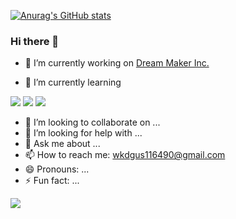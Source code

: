 [![Anurag's GitHub stats](https://github-readme-stats.vercel.app/api?username=wkdgus1164)](https://github.com/wkdgus1164/github-readme-stats)


### Hi there 👋

<!--
**wkdgus1164/wkdgus1164** is a ✨ _special_ ✨ repository because its `README.md` (this file) appears on your GitHub profile.

Here are some ideas to get you started:

-->

- 🔭 I’m currently working on
[Dream Maker Inc.](http://dreamaker.biz)

- 🌱 I’m currently learning

<img src="https://img.shields.io/badge/Amazon AWS-232F3E?style=flat-square&logo=Amazon AWS&logoColor=white"/> <img src="https://img.shields.io/badge/React-61DAFB?style=flat-square&logo=React&logoColor=white"/> <img src="https://img.shields.io/badge/NestJS-E0234E?style=flat-square&logo=NestJS&logoColor=white"/>



- 👯 I’m looking to collaborate on ...
- 🤔 I’m looking for help with ...
- 💬 Ask me about ...
- 📫 How to reach me: [wkdgus116490@gmail.com](mailto:wkdgus116490@gmail.com)
- 😄 Pronouns: ...
- ⚡ Fun fact: ...


<img src="https://img.shields.io/badge/andy-0158ff?style=flat-square&logo=firebase&logoColor=white"/>

